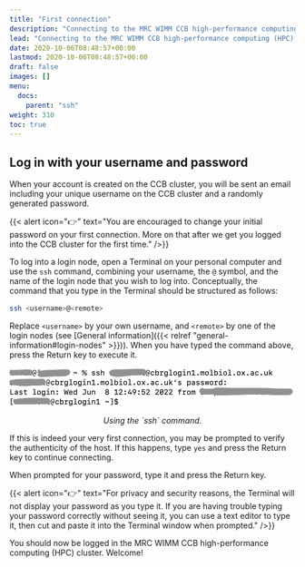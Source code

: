 ```yaml
---
title: "First connection"
description: "Connecting to the MRC WIMM CCB high-performance computing (HPC) cluster for the first time."
lead: "Connecting to the MRC WIMM CCB high-performance computing (HPC) cluster for the first time."
date: 2020-10-06T08:48:57+00:00
lastmod: 2020-10-06T08:48:57+00:00
draft: false
images: []
menu:
  docs:
    parent: "ssh"
weight: 310
toc: true
---
```


## Log in with your username and password

When your account is created on the CCB cluster, you will be sent an email
including your unique username on the CCB cluster and a randomly generated
password.

{{< alert icon="👉" text="You are encouraged to change your initial password on your first connection. More on that after we get you logged into the CCB cluster for the first time." />}}

To log into a login node, open a Terminal on your personal computer and use
the `ssh` command, combining your username, the `@` symbol, and the name of
the login node that you wish to log into.
Conceptually, the command that you type in the Terminal should be structured
as follows:

```bash
ssh <username>@<remote>
```

Replace `<username>` by your own username, and `<remote>` by one of the
login nodes (see [General information]({{< relref "general-information#login-nodes" >}})).
When you have typed the command above, press the Return key to execute it.

![Using the ssh command.](ssh-screenshot.png)

<p align='center'><i>Using the `ssh` command.</i></p>

If this is indeed your very first connection, you may be prompted to verify
the authenticity of the host.
If this happens, type `yes` and press the Return key to continue connecting.

When prompted for your password, type it and press the Return key.

{{< alert icon="👉" text="For privacy and security reasons, the Terminal will not display your password as you type it. If you are having trouble typing your password correctly without seeing it, you can use a text editor to type it, then cut and paste it into the Terminal window when prompted." />}}

You should now be logged in the MRC WIMM CCB high-performance computing (HPC)
cluster.
Welcome!

<!-- Link definitions -->

